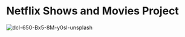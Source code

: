# Netflix Shows and Movies Project
![dcl-650-Bx5-8M-y0sI-unsplash](https://github.com/anjalidaksh/My-Project-/assets/167796617/a17bbf03-f619-4a7f-9dd6-4e3d69d9f04d)
